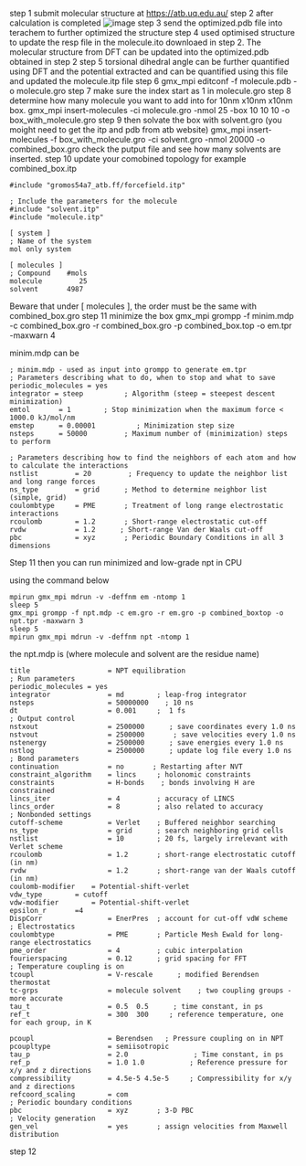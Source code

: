 
step 1
submit molecular structure at
https://atb.uq.edu.au/
step 2
after calculation is completed 
![image](https://github.com/user-attachments/assets/0136960b-053c-4066-9b24-44349e430306)
step 3
send the optimized.pdb file into terachem to further optimized the structure
step 4
used optimised structure to update the resp file in the molecule.ito downloaed in step 2. The molecular structure from DFT can be updated into the optimized.pdb obtained in step 2
step 5
torsional dihedral angle can be further quantified using DFT and the potential extracted and can be quantified using this file and updated the molecule.itp file
step 6
gmx_mpi editconf -f molecule.pdb -o molecule.gro
step 7
make sure the index start as 1 in molecule.gro
step 8
determine how many molecule you want to add into for 10nm x10nm x10nm box. gmx_mpi insert-molecules -ci molecule.gro -nmol 25 -box 10 10 10 -o box_with_molecule.gro
step 9
then solvate the box with solvent.gro (you moight need to get the itp and pdb from atb website)
gmx_mpi insert-molecules -f box_with_molecule.gro -ci solvent.gro -nmol 20000 -o combined_box.gro
check the putput file and see how many solvents are inserted.
step 10
update your comobined topology for example combined_box.itp
```plaintext
#include "gromos54a7_atb.ff/forcefield.itp"

; Include the parameters for the molecule
#include "solvent.itp"
#include "molecule.itp"

[ system ]
; Name of the system
mol only system

[ molecules ]
; Compound    #mols
molecule         25
solvent       4987
```
Beware that under [ molecules ], the order must be the same with combined_box.gro
step 11
minimize the box
gmx_mpi grompp -f minim.mdp -c combined_box.gro -r combined_box.gro -p combined_box.top -o em.tpr -maxwarn 4


minim.mdp can be

```plaintext
; minim.mdp - used as input into grompp to generate em.tpr
; Parameters describing what to do, when to stop and what to save
periodic_molecules = yes
integrator = steep          ; Algorithm (steep = steepest descent minimization)
emtol       = 1        ; Stop minimization when the maximum force < 1000.0 kJ/mol/nm
emstep      = 0.00001          ; Minimization step size
nsteps      = 50000         ; Maximum number of (minimization) steps to perform

; Parameters describing how to find the neighbors of each atom and how to calculate the interactions
nstlist         = 20         ; Frequency to update the neighbor list and long range forces
ns_type         = grid      ; Method to determine neighbor list (simple, grid)
coulombtype     = PME       ; Treatment of long range electrostatic interactions
rcoulomb        = 1.2       ; Short-range electrostatic cut-off
rvdw            = 1.2      ; Short-range Van der Waals cut-off
pbc             = xyz       ; Periodic Boundary Conditions in all 3 dimensions
```

Step 11
then you can run minimized and low-grade npt in CPU

using the command below

```plaintext
mpirun gmx_mpi mdrun -v -deffnm em -ntomp 1
sleep 5
gmx_mpi grompp -f npt.mdp -c em.gro -r em.gro -p combined_boxtop -o npt.tpr -maxwarn 3
sleep 5
mpirun gmx_mpi mdrun -v -deffnm npt -ntomp 1
```


the npt.mdp is (where molecule and solvent are the residue name)
```plaintext
title                   = NPT equilibration 
; Run parameters
periodic_molecules = yes
integrator              = md        ; leap-frog integrator
nsteps                  = 50000000    ; 10 ns
dt                      = 0.001     ;  1 fs
; Output control
nstxout                 = 2500000      ; save coordinates every 1.0 ns
nstvout                 = 2500000       ; save velocities every 1.0 ns
nstenergy               = 2500000      ; save energies every 1.0 ns
nstlog                  = 2500000      ; update log file every 1.0 ns
; Bond parameters
continuation            = no       ; Restarting after NVT 
constraint_algorithm    = lincs     ; holonomic constraints 
constraints             = H-bonds    ; bonds involving H are constrained
lincs_iter              = 4         ; accuracy of LINCS
lincs_order             = 8         ; also related to accuracy
; Nonbonded settings 
cutoff-scheme           = Verlet    ; Buffered neighbor searching
ns_type                 = grid      ; search neighboring grid cells
nstlist                 = 10        ; 20 fs, largely irrelevant with Verlet scheme
rcoulomb                = 1.2       ; short-range electrostatic cutoff (in nm)
rvdw                    = 1.2       ; short-range van der Waals cutoff (in nm)
coulomb-modifier 	= Potential-shift-verlet
vdw_type 		= cutoff
vdw-modifier 		= Potential-shift-verlet
epsilon_r 		=4
DispCorr                = EnerPres  ; account for cut-off vdW scheme
; Electrostatics
coulombtype             = PME       ; Particle Mesh Ewald for long-range electrostatics
pme_order               = 4         ; cubic interpolation
fourierspacing          = 0.12      ; grid spacing for FFT
; Temperature coupling is on
tcoupl                  = V-rescale      ; modified Berendsen thermostat
tc-grps                 = molecule solvent    ; two coupling groups - more accurate
tau_t                   = 0.5  0.5      ; time constant, in ps
ref_t                   = 300  300     ; reference temperature, one for each group, in K

pcoupl                  = Berendsen   ; Pressure coupling on in NPT
pcoupltype              = semiisotropic
tau_p                   = 2.0                ; Time constant, in ps
ref_p                   = 1.0 1.0           ; Reference pressure for x/y and z directions
compressibility         = 4.5e-5 4.5e-5     ; Compressibility for x/y and z directions
refcoord_scaling        = com
; Periodic boundary conditions
pbc                     = xyz       ; 3-D PBC
; Velocity generation
gen_vel                 = yes       ; assign velocities from Maxwell distribution
```

step 12

